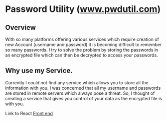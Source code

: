 # Password Utility (www.pwdutil.com)

## Overview
With so many platforms offering various services which require creation of new Account (username and password) it is becoming difficult to remember so many passwords. I try to solve the problem by storing the passwords in an encrypted file which can then be decrypted to access your passwords. 

## Why use my Service.
Currently I could not find any service which allows you to store all the information with you. I was concerned that all my username and passwords are stored in remote servers which always pose a threat. So, I thought of creating a service that gives you control of your data as the encrypted file is with you.

Link to React [Front end](https://github.com/saitamatp/pwd_utility_front)